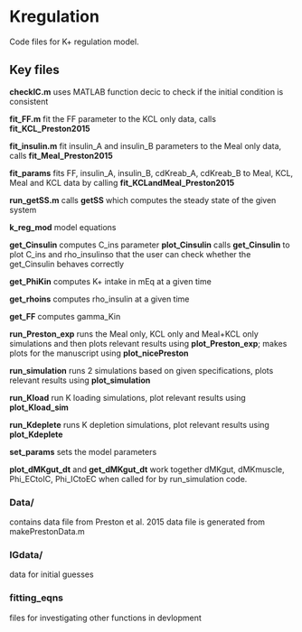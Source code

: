 # Kregulation

Code files for K+ regulation model.

## Key files

**checkIC.m** uses MATLAB function decic to check if the initial condition is consistent

**fit_FF.m** fit the FF parameter to the KCL only data, calls **fit_KCL_Preston2015**

**fit_insulin.m** fit insulin_A and insulin_B parameters to the Meal only data, calls **fit_Meal_Preston2015**

**fit_params** fits FF, insulin_A, insulin_B, cdKreab_A, cdKreab_B to Meal, KCL, Meal and KCL data by calling **fit_KCLandMeal_Preston2015**

**run_getSS.m** calls **getSS** which computes the steady state of the given system

**k_reg_mod** model equations

**get_Cinsulin** computes C_ins parameter
**plot_Cinsulin** calls **get_Cinsulin** to plot C_ins and rho_insulinso that the user can check whether the get_Cinsulin  behaves correctly

**get_PhiKin** computes K+ intake in mEq at a given time

**get_rhoins** computes rho_insulin at a given time

**get_FF** computes gamma_Kin

**run_Preston_exp** runs the Meal only, KCL only and Meal+KCL only simulations and then plots relevant results using **plot_Preston_exp**; makes plots for the manuscript using **plot_nicePreston**

**run_simulation** runs 2 simulations based on given specifications, plots relevant results using **plot_simulation**

**run_Kload** run K loading simulations, plot relevant results using **plot_Kload_sim**

**run_Kdeplete** runs K depletion simulations, plot relevant results using **plot_Kdeplete**

**set_params** sets the model parameters

**plot_dMKgut_dt** and **get_dMKgut_dt** work together dMKgut, dMKmuscle, Phi_ECtoIC, Phi_ICtoEC when called for by run_simulation code.

### Data/
contains data file from Preston et al. 2015
data file is generated from makePrestonData.m

### IGdata/
data for initial guesses

### fitting_eqns
files for investigating other functions in devlopment


